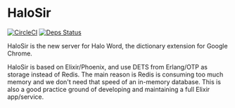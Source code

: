 # HaloSir

[![CircleCI](https://circleci.com/gh/ElaWorkshop/halosir/tree/master.svg?style=svg)](https://circleci.com/gh/ElaWorkshop/halosir/tree/master)
[![Deps Status](https://beta.hexfaktor.org/badge/all/github/ElaWorkshop/halosir.svg)](https://beta.hexfaktor.org/github/ElaWorkshop/halosir)

HaloSir is the new server for Halo Word, the dictionary extension for Google Chrome.

HaloSir is based on Elixir/Phoenix, and use DETS from Erlang/OTP as storage instead of Redis. The main reason is Redis is consuming too much memory and we don't need that speed of an in-memory database. This is also a good practice ground of developing and maintaining a full Elixir app/service.
